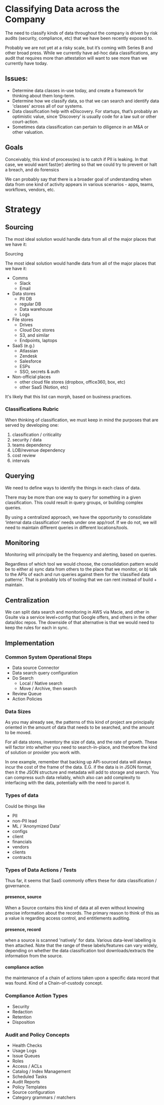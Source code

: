# Classifying Data across the Company

The need to classify kinds of data throughout the company is driven by risk audits (security, compliance, etc) that we have been recently exposed to.

Probably we are not yet at a risky scale, but it’s coming with Series B and other broad press.  While we currently have ad-hoc data classifications, any audit that requires more than attestation will want to see more than we currently have today.

## Issues:

* Determine data classes in-use today, and create a framework for thinking about them long-term.
* Determine how we classify data, so that we can search and identify data 'classes' across all of our systems.
* Data classification help with eDiscovery. For startups, that’s probably an optimistic value, since ‘Discovery’ is usually code for a law suit or other court-action.
* Sometimes data classification can pertain to diligence in an M&A or other valuation. 

## Goals

Conceivably, this kind of process(es) is to catch if PII is leaking. In that case, we would want fast(er) alerting so that we could try to prevent or halt a breach, and do forensics

We can probably say that there is a broader goal of understanding when data from one kind of activity appears in various scenarios - apps, teams, workflows, vendors, etc.   

# Strategy
## Sourcing

The most ideal solution would handle data from all of the major places that we have it:

Sourcing

The most ideal solution would handle data from all of the major places that we have it:

* Comms
    * Slack
    * Email
* Data stores
    * PII DB
    * regular DB
    * Data warehouse
    * Logs
* File stores
    * Drives
    * Cloud Doc stores
    * S3, and similar
    * Endpoints, laptops
* SaaS (e.g.)
    * Atlassian
    * Zendesk
    * Salesforce
    * ESPs
    * SSO, secrets & auth
* Non-official places
    * other cloud file stores (dropbox, office360, box, etc)
    * other SaaS (Notion, etc)

It's likely that this list can morph, based on business practices.

### Classifications Rubric

When thinking of classification, we must keep in mind the purposes that are served by developing one:

1. classification / criticality
1. security / data
1. teams dependency
1. LOB/revenue dependency
1. cost review
1. intervals

## Querying

We need to define ways to identify the things in each class of data.

There may be more than one way to query for something in a given classification.  This could result in query groups, or building complex queries.

By using a centralized approach, we have the opportunity to consolidate ‘internal data classification’ needs under one app/roof. If we do not, we will need to maintain different queries in different locations/tools.

## Monitoring

Monitoring will principally be the frequency and alerting, based on queries.

Regardless of which tool we would choose, the consolidation pattern would be to either a) sync data from others to the place that we monitor, or b) talk to the APIs of each and run queries against them for the ‘classified data patterns’. That is probably lots of tooling that we can rent instead of build + maintain.

## Centralization

We can split data search and monitoring in AWS via Macie, and other in Gsuite via a service level+config that Google offers, and others in the other data/doc repos.  The downside of that alternative is that we would need to keep the rules for each in sync.

## Implementation

### Common System Operational Steps

* Data source Connector
* Data search query configuration
* Do Search
    * Local / Native search
    * Move / Archive, then search
* Review Queue
* Action Policies

### Data Sizes

As you may already see, the patterns of this kind of project are principally oriented in the amount of data that needs to be searched, and the amount to be moved.

For all data stores, inventory the size of data, and the rate of growth.  These will factor into whether you need to search-in-place, and therefore the kind of solution or provider you work with.

In one example, remember that backing up API-sourced data will always incur the cost of the frame of the data.  E.G. if the data is in JSON format, then it the JSON structure and metadata will add to storage and search.  You can compress such data reliably, which also can add complexity to interfacing with the data, potentially with the need to parcel it. 

### Types of data 

Could be things like

* PII
* non-PII lead
* ML / 'Anonymized Data'
* configs
* client
* financials
* vendors
* clients
* contracts

### Types of Data Actions / Tests

Thus far, it seems that SaaS commonly offers these for data classification / governance.

#### presence, source
When a Source contains this kind of data at all even without knowing precise information about the records.    The primary reason to think of this as a value is regarding access control, and entitlements auditing.

#### presence, record
when a source is scanned 'natively' for data.  Various data-level labelling is then attached. Note that the range of these labels/features can vary widely, depending on whether the data classification tool downloads/extracts the information from the source.

#### compliance action
the maintenance of a chain of actions taken upon a specific data record that was found.  Kind of a Chain-of-custody concept.

### Compliance Action Types

* Security
* Redaction
* Retention
* Disposition

### Audit and Policy Concepts

* Health Checks
* Usage Logs
* Issue Queues
* Roles
* Access / ACLs
* Catalog / Index Management
* Scheduled Tasks
* Audit Reports
* Policy Templates
* Source configuration
* Category grammars / matchers